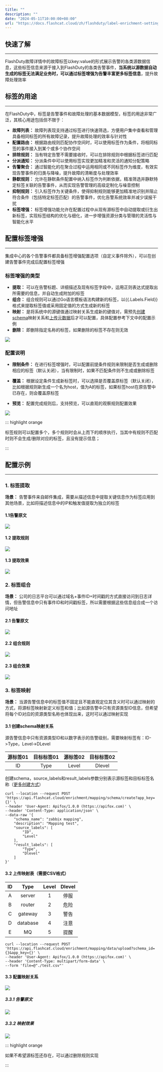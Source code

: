 ```yaml
---
title: ""
description: ""
date: "2024-05-11T10:00:00+08:00"
url: "https://docs.flashcat.cloud/zh/flashduty/label-enrichment-settings"
---
```


## 快速了解
---
FlashDuty故障详情中的故障标签以key:value的形式展示告警的各类源数据信息，这些标签信息来源于接入到FlashDuty的各类告警事件，**当系统以源数据自动生成的标签无法满足业务时，可以通过标签增强为告警丰富更多标签信息**，提升故障处理效率

## 标签的用途
---
在FlashDuty中，标签是告警事件和故障处理的基本数据模型，标签的用途非常广泛，其核心用途包括但不限于：

- **故障列表：** 故障列表现支持通过标签进行快速筛选，方便用户集中查看和管理具备相同标签的所有故障记录，提升故障处理的效率与针对性
- **配置路由：** 根据路由规则匹配协作空间时，可以使用标签作为条件，将相同标签的事件接入到某个或多个协作空间
- **排除规则：** 当有特定告警不需要接收时，可以在排除规则中根据标签进行匹配
- **分派通知：** 分派条件中可以使用标签实现更加精准和灵活的通知分配策略
- **告警聚合：** 通过智能化的在聚合过程中运用相同或不同标签作为维度，有效实现告警事件的归类与降噪，提升故障的清晰度与处理效率
- **静默规则：** 允许在静默条件配置中纳入标签作为判断依据，精准筛选并静默特定标签关联的告警事件，从而实现告警管理的高级定制化与噪音控制
- **抑制规则：** 引入标签作为关键条件，使得抑制规则能够更加精准地识别并阻止符合条件（包括特定标签匹配）的告警事件，优化告警系统效率并减少误报干扰
- **标签增强：** 标签增强功能允许在配置过程中从现有源标签中自动提取或衍生出新标签，实现标签结构的优化与细化，进一步增强资源分类与管理的灵活性与智能化水平

## 配置标签增强
---
 集成中心的各个告警事件都具备标签增强配置选项（自定义事件除外），可以在创建告警事件完成后配置标签增强
### 标签增强的类型
- **提取：** 可以在告警标题、详细描述及现有标签字段中，运用正则表达式提取出所需要的信息，并自动生成附加的标签
- **组合：** 组合规则可以通过Go语言模板语法构建新的标签，以{{.Labels.Field}}格式来提取标签值或采用固定值的方式生成新的标签
- **映射：** 是将系统中的源键值通过映射关系生成新的键值对，需预先[创建schema](https://developer.flashcat.cloud/api-142409927)映射关系和[上传元数据](https://developer.flashcat.cloud/api-145679479)后才可以配置，具体配置参考下文中的配置示例
- **删除：** 即删除指定名称的标签，如果删除的标签不存在则无效

![](https://fcpub-1301667576.cos.ap-nanjing.myqcloud.com/flashduty/doc/biaoqian-1.png)

### 配置说明
- **限制条件：** 在进行标签增强时，可以配置前提条件规则来限制是否生成或删除相应的标签（默认关闭），当有限制时，如果不匹配条件则不生成或删除标签

- **覆盖：** 根据设定条件生成新标签时，可以选择是否覆盖原标签（默认关闭），比如根据规则新生成一个名为host，值为A的标签，如果标签host在原告警中已存在，则会覆盖原标签

- **预览：** 配置完成规则后，支持预览，可以直观的观察规则配置效果

![](https://fcpub-1301667576.cos.ap-nanjing.myqcloud.com/flashduty/doc/biaoqian-2.png)

::: highlight orange

标签规则可以配置多个，多个规则时会从上而下的顺序执行，当其中有规则不匹配时则不会生成/删除对应的标签，且没有提示信息；

:::

## 配置示例
---
### 1. **标签提取**
 **场景：** 告警事件来自邮件集成，需要从描述信息中提取关键信息作为标签应用到其他场景，比如将描述信息中的IP和触发值提取为独立的标签
#### 1.1告警原文
![](https://fcpub-1301667576.cos.ap-nanjing.myqcloud.com/flashduty/doc/biaoqian-6.png)
#### 1.2 提取规则
![](https://fcpub-1301667576.cos.ap-nanjing.myqcloud.com/flashduty/doc/biaoqian-5.png)
#### 1.3 提取效果
![](https://fcpub-1301667576.cos.ap-nanjing.myqcloud.com/flashduty/doc/biaoqian-7.png)

### 2. **标签组合** 
**场景：** 公司的日志平台可以通过域名+事件ID+时间戳的方式直接访问到日志详情，但告警信息中只有事件ID和时间戳标签，所以需要根据这些信息组合成一个访问地址
#### 2.1 告警原文
![](https://fcpub-1301667576.cos.ap-nanjing.myqcloud.com/flashduty/doc/biaoqian-8.png)
#### 2.2 组合规则
![](https://fcpub-1301667576.cos.ap-nanjing.myqcloud.com/flashduty/doc/biaoqian-9.png)
#### 2.3 组合效果
![](https://fcpub-1301667576.cos.ap-nanjing.myqcloud.com/flashduty/doc/biaoqian-10.png)

### 3. **标签映射** 
**场景：** 当源告警信息中的标签值不固定且不能直观定位其含义时可以通过映射的方式，将源标签映射新定义标签和值；比如源告警中只有资源类型ID信息，但希望将每个ID对应的资源类型名称也体现出来，这时可以通过映射实现
#### 3.1 创建schema映射关系
源告警信息中只有资源类型ID和以数字表示的告警级别，需要映射标签有：ID->Type，Level->DLevel

| 源标签01 | 目标标签01 | 源标签02 | 目标标签02|
| :---: | :---: | :---: | :---: |
| ID | Type | Level |Dlevel|

创建schema，source_labels和result_labels参数分别表示源标签和目标标签名称（[更多创建方式](https://developer.flashcat.cloud/api-142409927)）

    curl --location --request POST 'https://api.flashcat.cloud/enrichment/mapping/schema/create?app_key={}' \
    --header 'User-Agent: Apifox/1.0.0 (https://apifox.com)' \
    --header 'Content-Type: application/json' \
    --data-raw '{
        "schema_name": "zabbix mapping",
        "description": "Mapping test",
        "source_labels": [
            "ID",
            "Level"
        ],
        "result_labels": [
            "Type",
            "Dlevel"
        ]
    }'
        

#### 3.2 上传映射表（需要CSV格式）

| ID | Type | Level |Dlevel|
| :---: | :---: | :---: | :---: |
| A | server | 1 |停服|
| B | router | 2 |危险|
| C | gateway | 3 |警告|
| D | database | 4 |注意|
| E | MQ | 5 |提醒|

    curl --location --request POST 'https://api.flashcat.cloud/enrichment/mapping/data/upload?schema_id={}&app_key={}' \
    --header 'User-Agent: Apifox/1.0.0 (https://apifox.com)' \
    --header 'Content-Type: multipart/form-data' \
    --form 'file=@"./test.csv"'
    
#### 3.3 配置映射关系
![](https://fcpub-1301667576.cos.ap-nanjing.myqcloud.com/flashduty/doc/biaoqian-11.png)

##### 3.3.1 告警原文
![](https://fcpub-1301667576.cos.ap-nanjing.myqcloud.com/flashduty/doc/biaoqian-12.png)

##### 3.3.2 映射效果
![](https://fcpub-1301667576.cos.ap-nanjing.myqcloud.com/flashduty/doc/biaoqian-13.png)


::: highlight orange

如果不希望源标签还存在，可以通过删除规则实现

:::